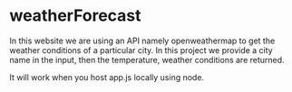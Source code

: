 # weatherForecast

In this website we are using an API namely openweathermap to  get the weather conditions of a particular city.
In this project we provide a city name in the input, then the temperature, weather conditions are returned.

It will work when you host app.js locally using node.
